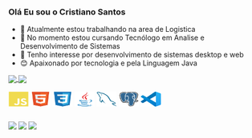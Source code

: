 ### Olá Eu sou o Cristiano Santos


- 🔭 Atualmente estou trabalhando na area de Logistica
- 🌱 No momento estou cursando Tecnólogo em Analise e Desenvolvimento de Sistemas
- 👀 Tenho interesse por desenvolvimento de sistemas desktop e web
- 😊 Apaixonado por tecnologia e pela Linguagem Java

<div>
  <a href="https://github.com/anuraghazra/github-readme-stats">
  <img height=180em align="center" src="https://github-readme-stats.vercel.app/api?username=cristiano-santos" />
</a>
<a href="https://github.com/anuraghazra/convoychat">
  <img height=180em align="center" src="https://github-readme-stats.vercel.app/api/top-langs?username=cristiano-santos&layout=compact&langs_count=8&card_width=320" />
</a>
</div>


<div style="display: inline_block"><br>
  <img align="center" alt="Cris-Js" height="30" width="40" src="https://raw.githubusercontent.com/devicons/devicon/master/icons/javascript/javascript-plain.svg">
  <img align="center" alt="Cris-HTML" height="30" width="40" src="https://raw.githubusercontent.com/devicons/devicon/master/icons/html5/html5-original.svg">
  <img align="center" alt="Cris-CSS" height="30" width="40" src="https://raw.githubusercontent.com/devicons/devicon/master/icons/css3/css3-original.svg">
  <img align="center" alt="Cris-Java" height="30" width="40" src="https://raw.githubusercontent.com/devicons/devicon/master/icons/java/java-original.svg">
  <img align="center" alt="Cris-mysql" height="30" width="40" src="https://raw.githubusercontent.com/devicons/devicon/master/icons/mysql/mysql-original.svg">
  <img align="center" alt="Cris-postgresql" height="30" width="40" src="https://raw.githubusercontent.com/devicons/devicon/master/icons/postgresql/postgresql-original.svg">
  <img align="center" alt="Cris-vscode" height="30" width="40" src="https://raw.githubusercontent.com/devicons/devicon/master/icons/vscode/vscode-original.svg">
  
</div>

##

<div>
  <a href = "mailto:contatocristianopxt2@gmail.com"><img src ="https://img.shields.io/badge/Gmail-D14836?style=for-the-badge&logo=gmail&logoColor=white" target ="_blank"></a>
  <a href = "https://www.instagram.com/peixoto6605/"><img src ="https://img.shields.io/badge/Instagram-E4405F?style=for-the-badge&logo=instagram&logoColor=white" target ="_blank"></a>
  <a href = "https://www.linkedin.com/in/cristiano-peixoto-dos-santos-19b4a355"><img src ="https://img.shields.io/badge/LinkedIn-0077B5?style=for-the-badge&logo=linkedin&logoColor=white" target ="_blank"></a>
</div>

